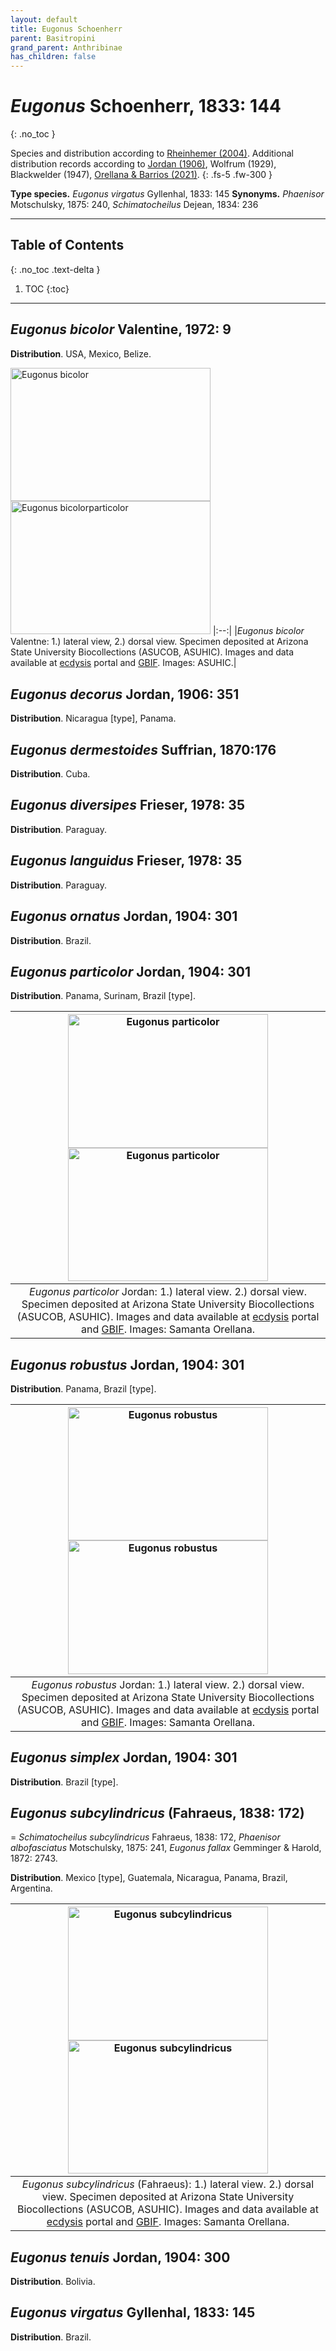 ```yaml
---
layout: default
title: Eugonus Schoenherr
parent: Basitropini
grand_parent: Anthribinae
has_children: false
---
```



# _Eugonus_ Schoenherr, 1833: 144
{: .no_toc }

Species and distribution according to [Rheinhemer (2004)](https://www.zobodat.at/pdf/Mitt-Ent-Ver-Stuttgart_39_2004_0001-0244.pdf). Additional distribution records according to [Jordan (1906)](https://www.biodiversitylibrary.org/item/14611#page/363/mode/1up), Wolfrum (1929), Blackwelder (1947), [Orellana & Barrios (2021)](https://www.researchgate.net/publication/348416935_Catalogue_of_the_Anthribidae_Coleoptera_Curculionoidea_of_Panama_including_new_country_records_and_a_key_to_genera).
{: .fs-5 .fw-300 }

**Type species.** _Eugonus virgatus_ Gyllenhal, 1833: 145
**Synonyms.** _Phaenisor_ Motschulsky, 1875: 240, _Schimatocheilus_ Dejean, 1834: 236

---

## Table of Contents
{: .no_toc .text-delta }

1. TOC
{:toc}

---

## _Eugonus bicolor_ Valentine, 1972: 9

**Distribution**. USA, Mexico, Belize.

[<img src="https://serv.biokic.asu.edu/imglib/storage/portals/scan/ASU/201301/ASUHIC0000521_Habitus_lat.jpg" alt="Eugonus bicolor"  width="320" height="213.4">](https://serv.biokic.asu.edu/ecdysis/collections/individual/index.php?occid=386914) [<img src="https://serv.biokic.asu.edu/imglib/storage/portals/scan/ASU/201301/ASUHIC0000521_Habitus_dor.jpg" alt="Eugonus bicolorparticolor" width="320" height="213.4">](https://serv.biokic.asu.edu/ecdysis/collections/individual/index.php?occid=386914)
|:--:| 
|_Eugonus bicolor_ Valentne: 1.) lateral view, 2.) dorsal view. Specimen deposited at Arizona State University Biocollections (ASUCOB, ASUHIC). Images and data available at [ecdysis](https://serv.biokic.asu.edu/ecdysis/index.php) portal and [GBIF](gbif.org). Images: ASUHIC.|

## _Eugonus decorus_ Jordan, 1906: 351

**Distribution**. Nicaragua [type], Panama.

## _Eugonus dermestoides_ Suffrian, 1870:176

**Distribution**. Cuba.

## _Eugonus diversipes_ Frieser, 1978: 35

**Distribution**. Paraguay.

## _Eugonus languidus_ Frieser, 1978: 35

**Distribution**. Paraguay.

## _Eugonus ornatus_ Jordan, 1904: 301

**Distribution**. Brazil.

## _Eugonus particolor_ Jordan, 1904: 301

**Distribution**. Panama, Surinam, Brazil [type].

| [<img src="https://serv.biokic.asu.edu/imglib/ecdysis/ASU_ASUCOB/ASUCOB0015/ASUCOB0015364_lateral_edited_1637802470.jpg" alt="Eugonus particolor" width="320" height="213.4">](https://serv.biokic.asu.edu/ecdysis/collections/individual/index.php?occid=653004) [<img src="https://serv.biokic.asu.edu/imglib/ecdysis/ASU_ASUCOB/ASUCOB0015/ASUCOB0015364_dorsal_edited_1637803702.jpg" alt="Eugonus particolor" width="320" height="213.4">](https://serv.biokic.asu.edu/ecdysis/collections/individual/index.php?occid=653004) | 
|:--:| 
|_Eugonus particolor_ Jordan: 1.) lateral view. 2.) dorsal view. Specimen deposited at Arizona State University Biocollections (ASUCOB, ASUHIC). Images and data available at [ecdysis](https://serv.biokic.asu.edu/ecdysis/index.php) portal and [GBIF](gbif.org). Images: Samanta Orellana.|

## _Eugonus robustus_ Jordan, 1904: 301

**Distribution**. Panama, Brazil [type].

| [<img src="https://serv.biokic.asu.edu/imglib/ecdysis/ASU_ASUCOB/ASUCOB0014/ASUCOB0014307_lateral_edited_1613605757.jpg" alt="Eugonus robustus" width="320" height="213.4">](https://serv.biokic.asu.edu/ecdysis/collections/individual/index.php?occid=611379) [<img src="https://serv.biokic.asu.edu/imglib/ecdysis/ASU_ASUCOB/ASUCOB0014/ASUCOB0014307_dorsal_edited_1613605789.jpg" alt="Eugonus robustus" width="320" height="213.4">](https://serv.biokic.asu.edu/ecdysis/collections/individual/index.php?occid=611379) | 
|:--:| 
|_Eugonus robustus_ Jordan: 1.) lateral view. 2.) dorsal view. Specimen deposited at Arizona State University Biocollections (ASUCOB, ASUHIC). Images and data available at [ecdysis](https://serv.biokic.asu.edu/ecdysis/index.php) portal and [GBIF](gbif.org). Images: Samanta Orellana.|

## _Eugonus simplex_ Jordan, 1904: 301

**Distribution**. Brazil [type].

## _Eugonus subcylindricus_ (Fahraeus, 1838: 172)
= _Schimatocheilus subcylindricus_ Fahraeus, 1838: 172, _Phaenisor albofasciatus_ Motschulsky, 1875: 241, _Eugonus fallax_ Gemminger & Harold, 1872: 2743.
 
**Distribution**. Mexico [type], Guatemala, Nicaragua, Panama, Brazil, Argentina.

| [<img src="https://serv.biokic.asu.edu/imglib/ecdysis/ASU_ASUCOB/ASUCOB0014/ASUCOB0014561_lateral_edited_1651942119.jpg" alt="Eugonus subcylindricus" width="320" height="213.4">](https://serv.biokic.asu.edu/ecdysis/collections/individual/index.php?occid=728356) [<img src="https://serv.biokic.asu.edu/imglib/ecdysis/ASU_ASUCOB/ASUCOB0014/ASUCOB0014561_dorsal_edited_1652578241.jpg" alt="Eugonus subcylindricus" width="320" height="213.4">](https://serv.biokic.asu.edu/ecdysis/collections/individual/index.php?occid=728356) | 
|:--:| 
|_Eugonus subcylindricus_ (Fahraeus): 1.) lateral view. 2.) dorsal view. Specimen deposited at Arizona State University Biocollections (ASUCOB, ASUHIC). Images and data available at [ecdysis](https://serv.biokic.asu.edu/ecdysis/index.php) portal and [GBIF](gbif.org). Images: Samanta Orellana.|

## _Eugonus tenuis_ Jordan, 1904: 300

**Distribution**. Bolivia.

## _Eugonus virgatus_ Gyllenhal, 1833: 145

**Distribution**. Brazil.
